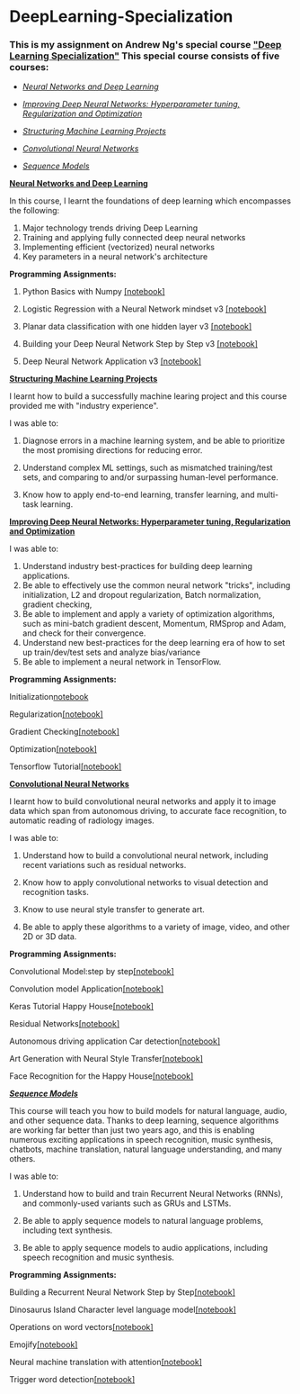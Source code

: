 # DeepLearning-Specialization
### This is my assignment on Andrew Ng's special course ["Deep Learning Specialization"](https://www.coursera.org/specializations/deep-learning) This special course consists of five courses:

* [*Neural Networks and Deep Learning*](https://www.coursera.org/learn/neural-networks-deep-learning/home/welcome)

* [*Improving Deep Neural Networks: Hyperparameter tuning, Regularization and Optimization*](https://www.coursera.org/learn/deep-neural-network/home/welcome)

* [*Structuring Machine Learning Projects*](https://www.coursera.org/learn/machine-learning-projects/home/welcome)

* [*Convolutional Neural Networks*](https://www.coursera.org/learn/convolutional-neural-networks)

* [*Sequence Models*](https://www.coursera.org/learn/nlp-sequence-models)

[**Neural Networks and Deep Learning**](https://www.coursera.org/learn/neural-networks-deep-learning/home/welcome)

In this course, I learnt the foundations of deep learning which encompasses the following:

1. Major technology trends driving Deep Learning
2. Training and applying fully connected deep neural networks
3. Implementing efficient (vectorized) neural networks
4. Key parameters in a neural network's architecture

**Programming Assignments:**

1. Python Basics with Numpy [[notebook]](https://github.com/edmundtetteh/DeepLearning-Specialization/blob/main/Neural_Network_%26_Deep_learning/Python%20Basic%20with%20Numpy.ipynb)

3. Logistic Regression with a Neural Network mindset v3 [[notebook]](https://github.com/edmundtetteh/DeepLearning-Specialization/blob/main/Neural_Network_%26_Deep_learning/Logistic_Regression_with_a_Neural_Network_mindset_v6a%20(1).ipynb)

4. Planar data classification with one hidden layer v3 [[notebook]](https://github.com/edmundtetteh/DeepLearning-Specialization/blob/main/Neural_Network_%26_Deep_learning/Planar_data_classification_with_onehidden_layer_v6c.ipynb)

6. Building your Deep Neural Network Step by Step v3 [[notebook]](https://github.com/edmundtetteh/DeepLearning-Specialization/blob/main/Neural_Network_%26_Deep_learning/Building_your_Deep_Neural_Network_Step_by_Step_v8a.ipynb)

8. Deep Neural Network Application v3 [[notebook]](https://github.com/edmundtetteh/DeepLearning-Specialization/blob/main/Neural_Network_%26_Deep_learning/Deep%2BNeural%2BNetwork%2B-%2BApplication%2Bv8.ipynb)

[**Structuring Machine Learning Projects**](https://www.coursera.org/learn/machine-learning-projects/home/welcome)

I learnt how to build a successfully machine learing project and this course provided me with "industry experience".

I was able to:

1. Diagnose errors in a machine learning system, and be able to prioritize the most promising directions for reducing error.

2. Understand complex ML settings, such as mismatched training/test sets, and comparing to and/or surpassing human-level performance.

3. Know how to apply end-to-end learning, transfer learning, and multi-task learning.

[**Improving Deep Neural Networks: Hyperparameter tuning, Regularization and Optimization**](https://www.coursera.org/learn/deep-neural-network/home/welcome)

I was able to:

1. Understand industry best-practices for building deep learning applications.
2. Be able to effectively use the common neural network "tricks", including initialization, L2 and dropout regularization, Batch normalization, gradient checking,
3. Be able to implement and apply a variety of optimization algorithms, such as mini-batch gradient descent, Momentum, RMSprop and Adam, and check for their convergence.
4. Understand new best-practices for the deep learning era of how to set up train/dev/test sets and analyze bias/variance
5. Be able to implement a neural network in TensorFlow.

**Programming Assignments:**

Initialization[notebook](https://github.com/edmundtetteh/DeepLearning-Specialization/blob/main/Improving%20Deep%20Neural%20Networks%20Hyperparameter%20Tuning%2C%20Regularization/Initialization.ipynb)

Regularization[[notebook]](https://github.com/edmundtetteh/DeepLearning-Specialization/blob/main/Improving%20Deep%20Neural%20Networks%20Hyperparameter%20Tuning%2C%20Regularization/Regularization_v2a.ipynb)

Gradient Checking[[notebook]](https://github.com/edmundtetteh/DeepLearning-Specialization/blob/main/Improving%20Deep%20Neural%20Networks%20Hyperparameter%20Tuning%2C%20Regularization/Gradient%2BChecking%2Bv1.ipynb)

Optimization[[notebook]](https://github.com/edmundtetteh/DeepLearning-Specialization/blob/main/Improving%20Deep%20Neural%20Networks%20Hyperparameter%20Tuning%2C%20Regularization/Optimization_methods_v1b.ipynb)

Tensorflow Tutorial[[notebook]](https://github.com/edmundtetteh/DeepLearning-Specialization/blob/main/Improving%20Deep%20Neural%20Networks%20Hyperparameter%20Tuning%2C%20Regularization/TensorFlow_Tutorial_v3b%20(1).ipynb)



[**Convolutional Neural Networks**](https://www.coursera.org/learn/convolutional-neural-networks)

I learnt how to build convolutional neural networks and apply it to image data which span from autonomous driving, to accurate face recognition, to automatic reading of radiology images.

I was able to:

1. Understand how to build a convolutional neural network, including recent variations such as residual networks.

2. Know how to apply convolutional networks to visual detection and recognition tasks.

3. Know to use neural style transfer to generate art.

4. Be able to apply these algorithms to a variety of image, video, and other 2D or 3D data.

**Programming Assignments:**

Convolutional Model:step by step[[notebook]](https://github.com/edmundtetteh/DeepLearning-Specialization/blob/main/Convolutional%20Neural%20Networks/Convolution_model_Step_by_Step_v2a%20(1).ipynb)

Convolution model Application[[notebook]](https://github.com/edmundtetteh/DeepLearning-Specialization/blob/main/Convolutional%20Neural%20Networks/Convolution_model_Application_v1a%20(1).ipynb)

Keras Tutorial Happy House[[notebook]](https://github.com/edmundtetteh/DeepLearning-Specialization/blob/main/Convolutional%20Neural%20Networks/Keras_Tutorial_v2a.ipynb)

Residual Networks[[notebook]](https://github.com/edmundtetteh/DeepLearning-Specialization/blob/main/Convolutional%20Neural%20Networks/Residual_Networks_v2a.ipynb)

Autonomous driving application Car detection[[notebook]](https://github.com/edmundtetteh/DeepLearning-Specialization/blob/main/Convolutional%20Neural%20Networks/Autonomous_driving_application_Car_detection_v3a%20(1).ipynb)

Art Generation with Neural Style Transfer[[notebook]](https://github.com/edmundtetteh/DeepLearning-Specialization/blob/main/Convolutional%20Neural%20Networks/Art_Generation_with_Neural_Style_Transfer_v3a%20(4).ipynb)

Face Recognition for the Happy House[[notebook]](https://github.com/edmundtetteh/DeepLearning-Specialization/blob/main/Convolutional%20Neural%20Networks/Face_Recognition_v3a%20(1).ipynb)

**[*Sequence Models*](https://www.coursera.org/learn/nlp-sequence-models)**

This course will teach you how to build models for natural language, audio, and other sequence data. Thanks to deep learning, sequence algorithms are working far better than just two years ago, and this is enabling numerous exciting applications in speech recognition, music synthesis, chatbots, machine translation, natural language understanding, and many others.

I was able to:

1. Understand how to build and train Recurrent Neural Networks (RNNs), and commonly-used variants such as GRUs and LSTMs.

2. Be able to apply sequence models to natural language problems, including text synthesis.

3. Be able to apply sequence models to audio applications, including speech recognition and music synthesis.

**Programming Assignments:**

Building a Recurrent Neural Network Step by Step[[notebook]](https://github.com/edmundtetteh/DeepLearning-Specialization/blob/main/Building%20your%20Recurrent%20Neural%20Network%20-%20Step%20by%20Step/Building_a_Recurrent_Neural_Network_Step_by_Step_v3b%20(1).ipynb)

Dinosaurus Island Character level language model[[notebook]](https://github.com/edmundtetteh/DeepLearning-Specialization/blob/main/Building%20your%20Recurrent%20Neural%20Network%20-%20Step%20by%20Step/Dinosaurus_Island_Character_level_language_model_final_v3b%20(4).ipynb)

Operations on word vectors[[notebook]](https://github.com/edmundtetteh/DeepLearning-Specialization/blob/main/Building%20your%20Recurrent%20Neural%20Network%20-%20Step%20by%20Step/Operations_on_word_vectors_v2a%20(1).ipynb)

Emojify[[notebook]](https://github.com/edmundtetteh/DeepLearning-Specialization/blob/main/Building%20your%20Recurrent%20Neural%20Network%20-%20Step%20by%20Step/Emojify_v2a%20(1).ipynb)

Neural machine translation with attention[[notebook]](https://github.com/edmundtetteh/DeepLearning-Specialization/blob/main/Building%20your%20Recurrent%20Neural%20Network%20-%20Step%20by%20Step/Neural_machine_translation_with_attention_v4a%20(1).ipynb)

Trigger word detection[[notebook]](https://github.com/edmundtetteh/DeepLearning-Specialization/blob/main/Building%20your%20Recurrent%20Neural%20Network%20-%20Step%20by%20Step/Trigger_word_detection_v1a%20(2).ipynb)


